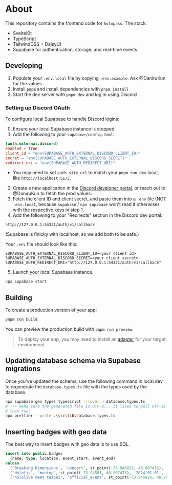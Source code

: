 # About

This repository contains the frontend code for `holopass`. The stack:

- SvelteKit
- TypeScript
- TailwindCSS + DaisyUI
- Supabase for authentication, storage, and real-time events

## Developing

1. Populate your `.env.local` file by copying `.env.example`. Ask @DaniruKun for the values.
2. Install `pnpm` and install dependencies with `pnpm install`
3. Start the dev server with `pnpm dev` and log in using Discord

### Setting up Discord OAuth

To configure local Supabase to handle Discord logins:

0. Ensure your local Supabase instance is stopped.
1. Add the following to your `supabase/config.toml`:

```toml
[auth.external.discord]
enabled = true
client_id = "env(SUPABASE_AUTH_EXTERNAL_DISCORD_CLIENT_ID)"
secret = "env(SUPABASE_AUTH_EXTERNAL_DISCORD_SECRET)"
redirect_uri = "env(SUPABASE_AUTH_REDIRECT_URI)"
```

- You may need to set `auth.site_url` to match your `pnpm run dev` local, like `http://localhost:5173`.

2. Create a new application in the [Discord developer portal](https://discord.com/developers/applications), or reach out to @DaniruKun to fetch the prod values.
3. Fetch the client ID and client secret, and paste them into a `.env` file (NOT `.env.local`, because `supabase` / `npx supabase` won't read it otherwise) with the respective keys in step 1.
4. Add the following to your "Redirects" section in the Discord dev portal:

```
http://127.0.0.1:54321/auth/v1/callback
```

(Supabase is finicky with localhost, so we add both to be safe.)

Your `.env` file should look like this:

```
SUPABASE_AUTH_EXTERNAL_DISCORD_CLIENT_ID=<your client id>
SUPABASE_AUTH_EXTERNAL_DISCORD_SECRET=<your client secret>
SUPABASE_AUTH_REDIRECT_URI="http://127.0.0.1:54321/auth/v1/callback"
```

5. Launch your local Supabase instance.

```sh
npx supabase start
```

## Building

To create a production version of your app:

```bash
pnpm run build
```

You can preview the production build with `pnpm run preview`.

> To deploy your app, you may need to install an [adapter](https://kit.svelte.dev/docs/adapters) for your target environment.

## Updating database schema via Supabase migrations

Once you've updated the schema, use the following command in local dev to regenerate the `database.types.ts` file with the types used by the database.

```bash
npx supabase gen types typescript --local > database.types.ts
# --> make sure the generated file is UTF-8... it likes to pull UTF-16 LE on Windows...
# then run:
npx prettier --write .\src\lib\database.types.ts
```

## Inserting badges with geo data

The best way to insert badges with geo data is to use SQL.

```sql
insert into public.badges
  (name, type, location, event_start, event_end)
values
  ('Breaking Dimensions', 'concert', st_point(-73.946823, 40.807416), '2024-01-01', '2024-01-02'),
  ('HoloLis', 'meetup', st_point(-73.94581, 40.807475), '2024-01-01', '2024-01-02'),
  ('hololive meet taipei', 'official_event', st_point(-73.945826, 40.80629), '2024-01-01', '2024-01-02');
```
